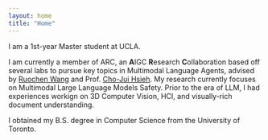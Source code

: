 ```yaml
---
layout: home
title: "Home"
---
```


I am a 1st-year Master student at UCLA.

I am currently a member of ARC, an **A**IGC **R**esearch **C**ollaboration based off several labs to pursue key topics in Multimodal Language Agents, advised by [Ruochen Wang](https://ruocwang.github.io/) and Prof. [Cho-Jui Hsieh](https://web.cs.ucla.edu/~chohsieh/). My research currently focuses on Multimodal Large Language Models Safety. Prior to the era of LLM, I had experiences workign on 3D Computer Vision, HCI, and visually-rich document understanding. 

I obtained my B.S. degree in Computer Science from the University of Toronto.

